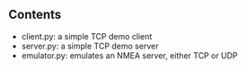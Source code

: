 
## Contents ##

- client.py: a simple TCP demo client
- server.py: a simple TCP demo server
- emulator.py: emulates an NMEA server, either TCP or UDP

